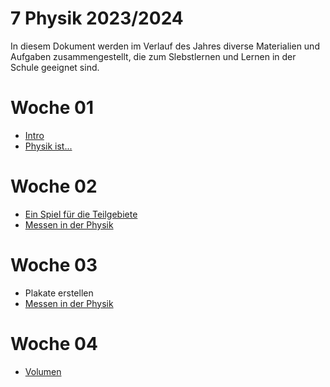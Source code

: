 7 Physik 2023/2024
======================

In diesem Dokument werden im Verlauf des Jahres diverse Materialien und Aufgaben zusammengestellt, die zum Slebstlernen und Lernen in der Schule geeignet sind.

# Woche 01

- [Intro](./00_Intro.slides.md)
- [Physik ist...](./01_physik_ist.md)

# Woche 02

- [Ein Spiel für die Teilgebiete](./01_physik_ist.md)
- [Messen in der Physik](./02_messaufgabe.slides.md)

# Woche 03

- Plakate erstellen
- [Messen in der Physik](./02_messaufgabe.slides.md)

# Woche 04

- [Volumen](./04_plakate_volumen.slides.md)
